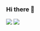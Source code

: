### Hi there 👋

<img src="https://github-readme-stats.vercel.app/api?username=mrnobody503&&show_icons=true&title_color=ffffff&icon_color=bb2acf&text_color=daf7dc&bg_color=151515">

<img src="![Anurag's GitHub stats](https://github-readme-stats.vercel.app/api?username=mrnobody503&theme=dark&show_icons=true)">

<!--
**MrNobody503/MrNobody503** is a ✨ _special_ ✨ repository because its `README.md` (this file) appears on your GitHub profile.

Here are some ideas to get you started:

- 🔭 I’m currently working on ...
- 🌱 I’m currently learning ...
- 👯 I’m looking to collaborate on ...
- 🤔 I’m looking for help with ...
- 💬 Ask me about ...
- 📫 How to reach me: ...
- 😄 Pronouns: ...
- ⚡ Fun fact: ...
-->
